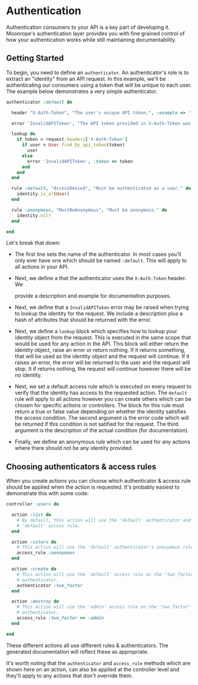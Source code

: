 # Authentication

Authentication consumers to your API is a key part of developing it. Moonrope's
authentication layer provides you with fine grained control of how your authentication
works while still maintaining documentability.

## Getting Started

To begin, you need to define an `authenticator`. An authenticator's role is to
extract an "identity" from an API request. In this example, we'll be authenticating
our consumers using a token that will be unique to each user. The example below
demonstrates a very simple authenticator.

```ruby
authenticator :default do

  header "X-Auth-Token", "The user's unique API token.", :example => 'f29a45f0-b6da-44ae-a029-d4e1744ebaee'

  error 'InvalidAPIToken', "The API token provided in X-Auth-Token was not valid.", :attributes => {:token => "The token that was looked up"}

  lookup do
    if token = request.headers['X-Auth-Token']
      if user = User.find_by_api_token(token)
        user
      else
        error 'InvalidAPIToken', :token => token
      end
    end
  end

  rule :default, "AccessDenied", "Must be authenticated as a user." do
    identity.is_a?(User)
  end

  rule :anonymous, "MustBeAnonymous", "Must be anonymous." do
    identity.nil?
  end

end
```

Let's break that down:

* The first line sets the name of the authenticator. In most cases you'll only
  ever have one which should be named `:default`. This will apply to all actions
  in your API.

* Next, we define a that the authenticator uses the `X-Auth-Token` header. We

  provide a description and example for documentation purposes.
* Next, we define that a `InvalidAPIToken` error may be raised when trying to
  lookup the identity for the request. We include a description plus a hash of
  attributes that should be returned with the error.

* Next, we define a `lookup` block which specifies how to lookup your identity
  object from the request. This is executed in the same scope that would be used
  for any action in the API. This block will either return the identity object,
  raise an error or return nothing. If it returns something, that will be used
  as the identity object and the request will continue. If it raises an error,
  the error will be returned to the user and the request will stop. It if returns
  nothing, the request will continue however there will be no identity.

* Next, we set a default access rule which is executed on every request to
  verify that the identity has access to the requested action. The `default` rule
  will apply to all actions however you can create others which can be chosen
  for specific actions or controllers. The block for this rule must return a true
  or false value depending on whether the identity satisfies the access condition.
  The second argument is the error code which will be returned if this condition
  is not satified for the request. The third argument is the description of the
  actual condition (for documentation).

* Finally, we define an anonymous rule which can be used for any actions where there
  should not be any identity provided.

## Choosing authenticators & access rules

When you create actions you can choose which authenticator & access rule should
be applied when the action is requested.  It's probably easiest to demonstrate
this with some code:

```ruby
controller :users do

  action :list do
    # By default, this action will use the 'default' authenticator and the
    # 'default' access rule.
  end

  action :colors do
    # This action will use the 'default' authenticator's anonymous rule.
    access_rule :anonymous
  end

  action :create do
    # This action will use the 'default' access rule on the 'two_factor
    # authenticator.
    authenticator :two_factor
  end

  action :destroy do
    # This action will use the 'admin' access rule on the 'two_factor'
    # authenticator.
    access_rule :two_factor => :admin
  end

end
```

These different actions all use different rules & authenticators. The generated
documentation will reflect these as appropriate.

It's worth noting that the `authenticator` and `access_rule` methods which are
shown here on an action, can also be applied at the controller level and they'll
apply to any actions that don't override them.
